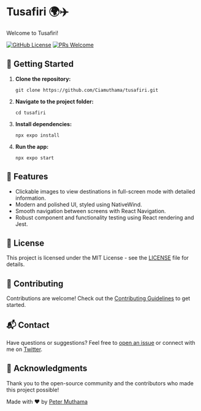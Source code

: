 # Tusafiri 🌍✈️

Welcome to Tusafiri! 

[![GitHub License](https://img.shields.io/badge/license-MIT-blue.svg)](LICENSE)
[![PRs Welcome](https://img.shields.io/badge/PRs-welcome-brightgreen.svg)](CONTRIBUTING.md)

## 🚀 Getting Started

1. **Clone the repository:**
   ```
   git clone https://github.com/Ciamuthama/tusafiri.git
   
   ```
2. **Navigate to the project folder:**

   ```
   cd tusafiri
   
   ```

3. **Install dependencies:**

   ```
   npx expo install

   ```

4. **Run the app:**

   ```
   npx expo start

   ```

## 🌟 Features

- Clickable images to view destinations in full-screen mode with detailed information.
- Modern and polished UI, styled using NativeWind.
- Smooth navigation between screens with React Navigation.
- Robust component and functionality testing using React rendering and Jest.

## 📝 License

This project is licensed under the MIT License - see the [LICENSE](LICENSE) file for details.

## 🤝 Contributing

Contributions are welcome! Check out the [Contributing Guidelines](CONTRIBUTING.md) to get started.

## 📬 Contact

Have questions or suggestions? Feel free to [open an issue](https://github.com/Ciamuthama/tusafiri/issues) or connect with me on [Twitter](https://twitter.com/Ciamuthama).

## 👏 Acknowledgments

Thank you to the open-source community and the contributors who made this project possible!



Made with ❤️ by [Peter Muthama](https://github.com/Ciamuthama)



